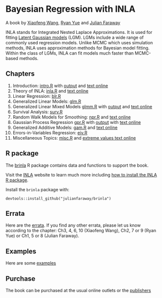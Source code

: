 # Bayesian Regression with INLA

A book by [Xiaofeng Wang](https://filer.case.edu/xxw17/), [Ryan Yue](http://zicklin.baruch.cuny.edu/faculty/profiles/yu-ryan-yue) and [Julian Faraway](http://people.bath.ac.uk/jjf23/)

INLA stands for Integrated Nested Laplace Approximations. It is used for fitting 
[Latent Gaussian models](https://tgmstat.wordpress.com/2013/10/16/latent-gaussian-models-inla/) (LGM). 
LGMs include a wide range of commonly
used regression models. Unlike MCMC which uses simulation methods, INLA
uses approximation methods for Bayesian model fitting. Within the class
of LGMs, INLA can fit models much faster than MCMC-based methods.

## Chapters

1. Introduction: [intro.R](scripts/intro.R) with [output](scripts/intro.md) and [text online](https://julianfaraway.github.io/brinlabook/)
2. Theory of INLA: [inla.R](scripts/inla.R) and 
[text online](https://julianfaraway.github.io/brinlabook/theory-of-inla.html)
3. Linear Regression: [blr.R](scripts/blr.R)
4. Generalized Linear Models: [glm.R](scripts/glm.R)
5. Generalized Linear Mixed Models [glmm.R](scripts/glmm.R) with [output](scripts/glmm.md) and [text online](https://julianfaraway.github.io/brinlabook/chaglmm.html)
6. Survival Analysis: [surv.R](scripts/surv.R)
7. Random Walk Models for Smoothing: [npr.R](scripts/npr.R) and
[text online](https://julianfaraway.github.io/brinlabook/chanpr.html)
8. Gaussian Process Regression [gpr.R](scripts/gpr.R) with [output](scripts/gpr.md) with [text online](https://julianfaraway.github.io/brinlabook/chagpr.html)
9. Generalized Additive Models: [gam.R](scripts/gam.R) and [text online](https://julianfaraway.github.io/brinlabook/chagpr.html)
10. Errors-in-Variables Regression: [eiv.R](scripts/eiv.R)
11. Miscellaneous Topics: [misc.R](scripts/misc.R) and [extreme values text online](https://julianfaraway.github.io/brinlabook/chamisc.html#sec:extreval)


## R package

The [brinla](https://github.com/julianfaraway/brinla) R package contains data and functions
to support the book.

Visit the  [INLA](http://www.r-inla.org) website to learn much more including
[how to install the INLA R package](https://www.r-inla.org/download-install).

Install the `brinla` package with:

```
devtools::install_github("julianfaraway/brinla")
```

## Errata

Here are the [errata](errata.md). If you find any other errata, please let us know according to the chapter: Ch3, 4, 6, 10 (Xiaofeng Wang),
Ch2, 7 or 9 (Ryan Yue) or Ch1, 5 or 8 (Julian Faraway).

## Examples

Here are some [examples](examples/index.md)

## Purchase

The book can be purchased at the usual online outlets or the [publishers](https://www.crcpress.com/Bayesian-Regression-Modeling-with-INLA/Wang-Ryan-Faraway/p/book/9781498727259)